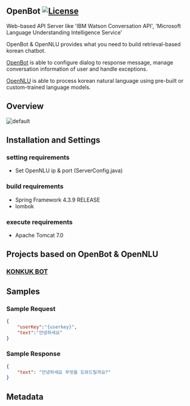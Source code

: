 ## OpenBot [![License](https://img.shields.io/github/license/mashape/apistatus.svg)](https://github.com/hyunwoo9301/OpenBot/blob/master/LICENSE)

Web-based API Server like 'IBM Watson Conversation API', 'Microsoft Language Understanding Intelligence Service'

OpenBot & OpenNLU provides what you need to build retrieval-based korean chatbot. 

[OpenBot](https://github.com/hyunwoo9301/OpenBot) is able to configure dialog to response message, manage conversation information of user and handle exceptions.

[OpenNLU](https://github.com/hyunwoo9301/OpenNLU) is able to process korean natural language using pre-built or custom-trained language models.

## Overview
![default](https://user-images.githubusercontent.com/20318775/35503799-85a729aa-0524-11e8-8807-1cf3a6f11d63.png)

## Installation and Settings
### setting requirements
- Set OpenNLU ip & port (ServerConfig.java)

### build requirements
- Spring Framework 4.3.9 RELEASE
- lombok

### execute requirements
- Apache Tomcat 7.0

## Projects based on OpenBot & OpenNLU
### [KONKUK BOT](https://www.youtube.com/watch?v=se6ngTUQdxk)

## Samples
### Sample Request
```json
{
	"userKey":"{userkey}",
	"text":"안녕하세요"
}
```

### Sample Response
```json
{
	"text": "안녕하세요 무엇을 도와드릴까요?"
}
```


## Metadata
<!--
![dialogmap](https://user-images.githubusercontent.com/20318775/35508658-857f28f0-0534-11e8-8386-bcc690e15563.png)
![usermap](https://user-images.githubusercontent.com/20318775/35508667-8c03dce8-0534-11e8-8ad0-ef313fe006b4.png)
-->
